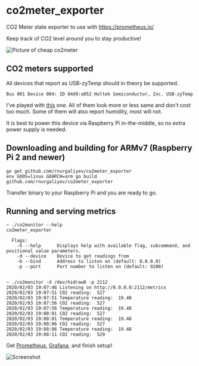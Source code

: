 # co2meter_exporter
CO2 Meter state exporter to use with https://prometheus.io/

Keep track of CO2 level around you to stay productive!

![Picture of cheap co2meter](https://user-images.githubusercontent.com/22738239/73683926-7a247c80-46c3-11ea-99cb-a086262aa693.jpg)

## CO2 meters supported
All devices that report as USB-zyTemp should in theory be supported.

```
Bus 001 Device 004: ID 04d9:a052 Holtek Semiconductor, Inc. USB-zyTemp
```

I've played with [this](https://www.wetterladen.de/aircontrol-co2-monitor-mini-tfa-31.5006) one.
All of them look more or less same and don't cost too much. Some of them will also report humidity, most will not.

It is best to power this device via Raspberry Pi in-the-middle, so no extra power supply is needed.

## Downloading and building for ARMv7 (Raspberry Pi 2 and newer)

```
go get github.com/rnurgaliyev/co2meter_exporter
env GOOS=linux GOARCH=arm go build github.com/rnurgaliyev/co2meter_exporter
```

Transfer binary to your Raspberry Pi and you are ready to go.

## Running and serving metrics

```
~ ./co2monitor --help
co2meter_exporter

  Flags:
    -h --help      Displays help with available flag, subcommand, and positional value parameters.
    -d --device    Device to get readings from
    -b --bind      Address to listen on (default: 0.0.0.0)
    -p --port      Port number to listen on (default: 9200)


~ ./co2monitor -d /dev/hidraw0 -p 2112
2020/02/03 19:07:46 Listening on http://0.0.0.0:2112/metrics
2020/02/03 19:07:51 CO2 reading:  527
2020/02/03 19:07:51 Temperature reading:  19.48
2020/02/03 19:07:56 CO2 reading:  527
2020/02/03 19:07:56 Temperature reading:  19.48
2020/02/03 19:08:01 CO2 reading:  527
2020/02/03 19:08:01 Temperature reading:  19.48
2020/02/03 19:08:06 CO2 reading:  527
2020/02/03 19:08:06 Temperature reading:  19.48
2020/02/03 19:08:11 CO2 reading:  529
```

Get [Prometheus](https://prometheus.io/), [Grafana](https://grafana.com/), and finish setup!

![Screenshot](https://user-images.githubusercontent.com/22738239/73684030-aa6c1b00-46c3-11ea-9d7d-e4a4cdd87fa7.png)


